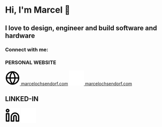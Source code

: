 # Hi, I'm Marcel 👋 

## I love to design, engineer and build software and hardware


### Connect with me:

### PERSONAL WEBSITE
[![website](./img/globe-light.svg) marcelochsendorf.com](http://marcelochsendorf.com#gh-light-mode-only)
[![website](./img/globe-dark.svg) marcelochsendorf.com](http://marcelochsendorf.com#gh-dark-mode-only)
&nbsp;&nbsp;
&nbsp;&nbsp;

## LINKED-IN
[![company](./img/linkedin-light.svg)](https://www.linkedin.com/in/marcel-ochsendorf-82355aa8/#gh-light-mode-only)
[![company](./img/linkedin-dark.svg)](https://www.linkedin.com/in/marcel-ochsendorf-82355aa8/#gh-dark-mode-only)
&nbsp;&nbsp;












[website]: http://marcelochsendorf.com
[company]: https://prodevmo.com/index
[IN]: https://www.linkedin.com/in/marcel-ochsendorf-82355aa8/
